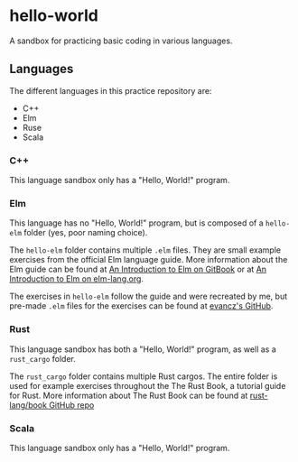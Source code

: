 # hello-world

A sandbox for practicing basic coding in various languages.

## Languages
The different languages in this practice repository are:
* C++
* Elm
* Ruse
* Scala

### C++
This language sandbox only has a "Hello, World!" program.

### Elm
This language has no "Hello, World!" program, but is composed of a ```hello-elm``` folder (yes, poor naming choice).

The ```hello-elm``` folder contains multiple ```.elm``` files. They are small example exercises from the official Elm language guide. More information about the Elm guide can be found at [An Introduction to Elm on GitBook](https://www.gitbook.com/book/evancz/an-introduction-to-elm/details) or at [An Introduction to Elm on elm-lang.org](https://guide.elm-lang.org/).

The exercises in ```hello-elm``` follow the guide and were recreated by me, but pre-made ```.elm``` files for the exercises can be found at [evancz's GitHub](https://github.com/evancz/elm-architecture-tutorial).

### Rust
This language sandbox has both a "Hello, World!" program, as well as a ```rust_cargo``` folder.

The ```rust_cargo``` folder contains multiple Rust cargos. The entire folder is used for example exercises throughout the The Rust Book, a tutorial guide for Rust. More information about The Rust Book can be found at [rust-lang/book GitHub repo](https://github.com/rust-lang/book)

### Scala
This language sandbox only has a "Hello, World!" program.
